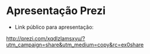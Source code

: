 # Apresentação Prezi #
* Link público para apresentação:
 
 http://prezi.com/xqdlzlamsxyu/?utm_campaign=share&utm_medium=copy&rc=ex0share